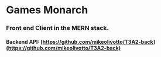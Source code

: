 # Games Monarch
### Front end Client in the MERN stack.

#### Backend API: [https://github.com/mikeolivotto/T3A2-back](https://github.com/mikeolivotto/T3A2-back)
